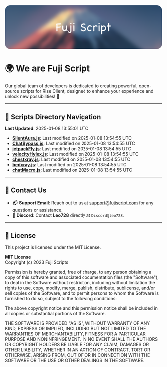 ![Banner](.github/b.webp)

# 🌍 **We are Fuji Script**

Our global team of developers is dedicated to creating powerful, open-source scripts for Rise Client, designed to enhance your experience and unlock new possibilities! 🌟

---
<!-- SCRIPTS_NAVIGATION_START -->
## 📂 **Scripts Directory Navigation**

**Last Updated**: 2025-01-08 13:55:01 UTC

- **[SilentAura.js](scripts/SilentAura.js)**: Last modified on 2025-01-08 13:54:55 UTC
- **[ChatBypass.js](scripts/ChatBypass.js)**: Last modified on 2025-01-08 13:54:55 UTC
- **[jetpackFly.js](scripts/jetpackFly.js)**: Last modified on 2025-01-08 13:54:55 UTC
- **[velocityHylex.js](scripts/velocityHylex.js)**: Last modified on 2025-01-08 13:54:55 UTC
- **[chestxray.js](scripts/chestxray.js)**: Last modified on 2025-01-08 13:54:55 UTC
- **[bedxray.js](scripts/bedxray.js)**: Last modified on 2025-01-08 13:54:55 UTC
- **[chatMacro.js](scripts/chatMacro.js)**: Last modified on 2025-01-08 13:54:55 UTC

<!-- SCRIPTS_NAVIGATION_END -->

---

## 💬 **Contact Us**  
- 📬 **Support Email**: Reach out to us at [support@fujiscript.com](mailto:support@fujiscript.com) for any questions or assistance.  
- 💬 **Discord**: Contact **Leo728** directly at `Discord@leo728`.

---

## 📜 **License**

This project is licensed under the MIT License.  

**MIT License**  
Copyright (c) 2023 Fuji Scripts  

Permission is hereby granted, free of charge, to any person obtaining a copy of this software and associated documentation files (the "Software"), to deal in the Software without restriction, including without limitation the rights to use, copy, modify, merge, publish, distribute, sublicense, and/or sell copies of the Software, and to permit persons to whom the Software is furnished to do so, subject to the following conditions:  

The above copyright notice and this permission notice shall be included in all copies or substantial portions of the Software.  

THE SOFTWARE IS PROVIDED "AS IS", WITHOUT WARRANTY OF ANY KIND, EXPRESS OR IMPLIED, INCLUDING BUT NOT LIMITED TO THE WARRANTIES OF MERCHANTABILITY, FITNESS FOR A PARTICULAR PURPOSE AND NONINFRINGEMENT. IN NO EVENT SHALL THE AUTHORS OR COPYRIGHT HOLDERS BE LIABLE FOR ANY CLAIM, DAMAGES OR OTHER LIABILITY, WHETHER IN AN ACTION OF CONTRACT, TORT OR OTHERWISE, ARISING FROM, OUT OF OR IN CONNECTION WITH THE SOFTWARE OR THE USE OR OTHER DEALINGS IN THE SOFTWARE.  

